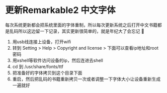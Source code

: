 # 更新Remarkable2 中文字体

每次系统更新都会把系统里面的字体重制，所以每次更新系统之后打开中文书籍都是乱码所以这边留一下记录，其实更新很简单的，就是年纪大了会忘记 🥹

1. 用usb线连接上设备，打开wifi
2. 转到 Setting > Help > Copyright and license > 下面可以查看ip地址和root密码
3. 用xshell等软件访问设备的ip，然后连进去shell
4. cd 到 /usr/share/fonts/ttf
5. 把准备好的字体拷贝到这个目录下面
6. 重启，然后把乱码的书籍重新拷贝一次或者调整一下字体大小让设备重新生成一遍就好